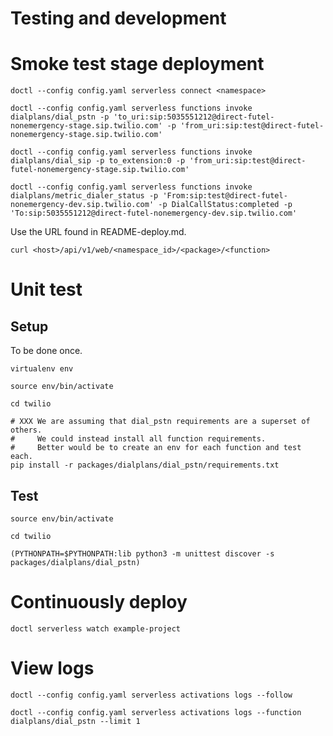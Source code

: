 # Testing and development

# Smoke test stage deployment

    doctl --config config.yaml serverless connect <namespace>

    doctl --config config.yaml serverless functions invoke dialplans/dial_pstn -p 'to_uri:sip:5035551212@direct-futel-nonemergency-stage.sip.twilio.com' -p 'from_uri:sip:test@direct-futel-nonemergency-stage.sip.twilio.com'
    
    doctl --config config.yaml serverless functions invoke dialplans/dial_sip -p to_extension:0 -p 'from_uri:sip:test@direct-futel-nonemergency-stage.sip.twilio.com'
    
    doctl --config config.yaml serverless functions invoke dialplans/metric_dialer_status -p 'From:sip:test@direct-futel-nonemergency-dev.sip.twilio.com' -p DialCallStatus:completed -p 'To:sip:5035551212@direct-futel-nonemergency-dev.sip.twilio.com'

Use the URL found in README-deploy.md.

    curl <host>/api/v1/web/<namespace_id>/<package>/<function>

# Unit test

## Setup

To be done once.

    virtualenv env
    
    source env/bin/activate
    
    cd twilio

    # XXX We are assuming that dial_pstn requirements are a superset of others.
    #     We could instead install all function requirements.
    #     Better would be to create an env for each function and test each.
    pip install -r packages/dialplans/dial_pstn/requirements.txt
        
## Test

    source env/bin/activate
    
    cd twilio
    
    (PYTHONPATH=$PYTHONPATH:lib python3 -m unittest discover -s packages/dialplans/dial_pstn)
    
# Continuously deploy

    doctl serverless watch example-project

# View logs

    doctl --config config.yaml serverless activations logs --follow

    doctl --config config.yaml serverless activations logs --function dialplans/dial_pstn --limit 1
